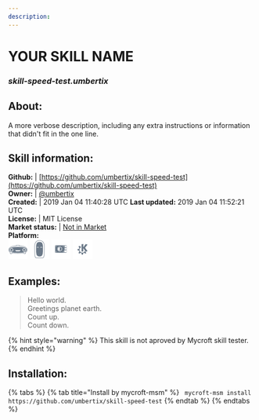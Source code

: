 ```yaml
--- 
description: 
---
```


# YOUR SKILL NAME  
### _skill-speed-test.umbertix_  
## About:  
A more verbose description, including any extra instructions or
information that didn't fit in the one line.

## Skill information:  
**Github:** | [https://github.com/umbertix/skill-speed-test](https://github.com/umbertix/skill-speed-test)  
**Owner:** | [@umbertix](https://github.com/umbertix)  
**Created:** | 2019 Jan 04 11:40:28 UTC  **Last updated:** 2019 Jan 04 11:52:21 UTC  
**License:** | MIT License  
**Market status:** | [Not in Market](https://market.mycroft.ai/skill/)  
**Platform:**  
 ![](../.gitbook/assets/mark-1-icon.png)  ![](../.gitbook/assets/mark-2-icon.png)  ![](../.gitbook/assets/picroft-icon.png)  ![](../.gitbook/assets/kde.png)   
## Examples:  
> Hello world.  
> Greetings planet earth.  
> Count up.  
> Count down.  
  
{% hint style="warning" %}
This skill is not aproved by Mycroft skill tester.
{% endhint %}
    
## Installation:  
{% tabs %}
{% tab title="Install by mycroft-msm" %}
``` mycroft-msm install https://github.com/umbertix/skill-speed-test```
{% endtab %}
  {% endtabs %}
  